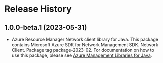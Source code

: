 # Release History

## 1.0.0-beta.1 (2023-05-31)

- Azure Resource Manager Network client library for Java. This package contains Microsoft Azure SDK for Network Management SDK. Network Client. Package tag package-2023-02. For documentation on how to use this package, please see [Azure Management Libraries for Java](https://aka.ms/azsdk/java/mgmt).
